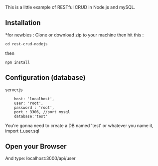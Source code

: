 This is a little example of RESTful CRUD in Node.js and mySQL.


## Installation
*for newbies : Clone or download zip to your machine then hit this :

    cd rest-crud-nodejs

then

    npm install

## Configuration (database)
server.js

        host: 'localhost',
        user: 'root',
        password : 'root',
        port : 3306, //port mysql
        database:'test'	


	
You're gonna need to create a DB named 'test' or whatever you name it,  import t_user.sql


## Open your Browser
And type: localhost:3000/api/user
